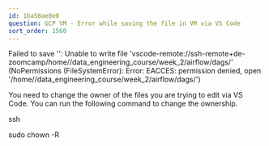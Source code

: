 ```yaml
---
id: 1ba58ae0e0
question: GCP VM - Error while saving the file in VM via VS Code
sort_order: 1560
---
```


Failed to save '<file>': Unable to write file 'vscode-remote://ssh-remote+de-zoomcamp/home/<user>/data_engineering_course/week_2/airflow/dags/<file>' (NoPermissions (FileSystemError): Error: EACCES: permission denied, open '/home/<user>/data_engineering_course/week_2/airflow/dags/<file>')

You need to change the owner of the files you are trying to edit via VS Code. You can run the following command to change the ownership.

ssh

sudo chown -R <user> <path to your directory>


